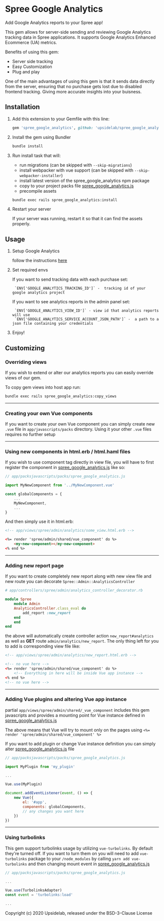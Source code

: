 # Spree Google Analytics
Add Google Analytics reports to your Spree app!

This gem allows for server-side sending and reviewing Google Analytics tracking data in Spree applications.
It supports Google Analytics Enhanced Ecommerce (UA) metrics.

Benefits of using this gem:
* Server side tracking
* Easy Customization
* Plug and play

One of the main advantages of using this gem is that it sends data directly from the server, ensuring that no purchase gets lost due to disabled frontend tracking. Giving more accurate insights into your buisness.

## Installation

1. Add this extension to your Gemfile with this line:

    ```ruby
    gem 'spree_google_analytics', github: 'upsidelab/spree_google_analytics'
    ```

2. Install the gem using Bundler

    ```sh
    bundle install
    ```

3. Run install task that will:
    - run migrations (can be skipped with `--skip-migrations`)
    - install webpacker with vue support (can be skipped with `--skip-webpacker-installer`)
    - install latest version of the spree_google_analytics npm package
    - copy to your project packs file [spree_google_analytics.js](https://github.com/upsidelab/spree-google-analytics/blob/master/lib/generators/spree_google_analytics/install/files/spree_google_analytics.js)
    - precompile assets
    
    ```sh
    bundle exec rails spree_google_analytics:install
    ```
   
4. Restart your server
    
   If your server was running, restart it so that it can find the assets properly.

## Usage

1. Setup Google Analytics

    follow the instructions [here](https://support.google.com/analytics/answer/1008015?hl=en)
    
2. Set required envs

    If you want to send tracking data with each purchase set:
    
        `ENV['GOOGLE_ANALYTICS_TRACKING_ID']` -  tracking id of your google analytics project
    
    If you want to see analytics reports in the admin panel set:
    
        `ENV['GOOGLE_ANALYTICS_VIEW_ID']` - view id that analytics reports will use 
        `ENV['GOOGLE_ANALYTICS_SERVICE_ACCOUNT_JSON_PATH']` -  a path to a json file containing your credentials
    
3. Enjoy!

## Customizing


### Overriding views

If you wish to extend or alter our analytics reports you can easily override views of our gem.

To copy gem views into host app run:

```sh
bundle exec rails spree_google_analytics:copy_views
```

----

### Creating your own Vue components

If you want to create your own Vue component you can simply create new `.vue` file in `app/javascripts/packs` directory.
Using it your other `.vue` files requires no further setup

----

### Using new components in html.erb / html.haml files

If you wish to use component tag directly in view file, you will have to first register the component in [spree_google_analytics.js](https://github.com/upsidelab/spree-google-analytics/blob/master/lib/generators/spree_google_analytics/install/files/spree_google_analytics.js) like so:

```js
// app/packsjavascripts/packs/spree_google_analytics.js

import MyNewComponent from '../MyNewComponent.vue'

const globalComponents = {
    ...
    MyNewComponent,
    ...
}
```
And then simply use it in html.erb:

```html
<!-- app/views/spree/admin/analytics/some_view.html.erb -->

<%= render 'spree/admin/shared/vue_component' do %>
    <my-new-component></my-new-component>
<% end %>
```

----

### Adding new report page

If you want to create completely new report along with new view file and new route you can decorate `Spree::Admin::AnalyticsController`

```ruby
# app/controllers/spree/admin/analytics_controller_decorator.rb

module Spree
    module Admin
    AnalyticsController.class_eval do
        add_report :new_report
    end
    end
end
```

the above will automatically create controller action `new_report#analytics` as well as **GET** route `admin/analytics/new_report`. The only thing left for you to add is corresponding view file like:

```html
<!-- app/views/spree/admin/analytics/new_report.html.erb -->

<!-- no vue here -->
<%= render 'spree/admin/shared/vue_component' do %> 
    <!-- Everything in here will be inside Vue app instance -->
<% end %>
<!-- no vue here -->
```

____

### Adding Vue plugins and altering Vue app instance

partial `app/views/spree/admin/shared/_vue_component` includes this gem javascripts and provides a mounting point for Vue instance defined in [spree_google_analytics.js](https://github.com/upsidelab/spree-google-analytics/blob/master/lib/generators/spree_google_analytics/install/files/spree_google_analytics.js)

The above means that Vue will try to mount only on the pages using  `<%= render 'spree/admin/shared/vue_component' %>`

If you want to add plugin or change Vue instance definition you can simply alter [spree_google_analytics.js](https://github.com/upsidelab/spree-google-analytics/blob/master/lib/generators/spree_google_analytics/install/files/spree_google_analytics.js) file

```js
// app/packsjavascripts/packs/spree_google_analytics.js

import MyPlugin from 'my_plugin'

...

Vue.use(MyPlugin)

document.addEventListener(event, () => {
    new Vue({
        el: '#app',
        components: globalComponents,
        // any changes you want here
    })
})
```
____
### Using turbolinks

This gem support turbolinks usage by utilizing `vue-turbolinks`. By default they're turned off. If you want to turn them on you will need to add `vue-turbolinks` package to your `/node_modules` by calling `yarn add vue-turbolinks` and then changing mount event in [spree_google_analytics.js](https://github.com/upsidelab/spree-google-analytics/blob/master/lib/generators/spree_google_analytics/install/files/spree_google_analytics.js)

```js
// app/packsjavascripts/packs/spree_google_analytics.js

...

Vue.use(TurbolinksAdapter)
const event = 'turbolinks:load'

...
```


Copyright (c) 2020 Upsidelab, released under the BSD-3-Clause License
